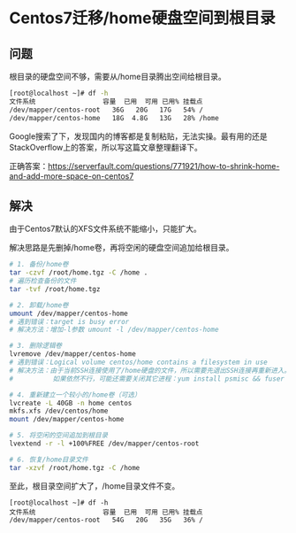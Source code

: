 # Centos7迁移/home硬盘空间到根目录

## 问题

根目录的硬盘空间不够，需要从/home目录腾出空间给根目录。

```bash
[root@localhost ~]# df -h
文件系统                 容量  已用  可用 已用% 挂载点
/dev/mapper/centos-root   36G   20G   17G   54% /
/dev/mapper/centos-home   18G  4.8G   13G   28% /home
```

Google搜索了下，发现国内的博客都是复制粘贴，无法实操。最有用的还是StackOverflow上的答案，所以写这篇文章整理翻译下。

正确答案：https://serverfault.com/questions/771921/how-to-shrink-home-and-add-more-space-on-centos7

## 解决

由于Centos7默认的XFS文件系统不能缩小，只能扩大。

解决思路是先删掉/home卷，再将空闲的硬盘空间追加给根目录。

```bash
# 1. 备份/home卷
tar -czvf /root/home.tgz -C /home .
# 遍历检查备份的文件
tar -tvf /root/home.tgz

# 2. 卸载/home卷
umount /dev/mapper/centos-home
# 遇到错误：target is busy error
# 解决方法：增加-l参数 umount -l /dev/mapper/centos-home

# 3. 删除逻辑卷
lvremove /dev/mapper/centos-home
# 遇到错误：Logical volume centos/home contains a filesystem in use
# 解决方法：由于当前SSH连接使用了/home硬盘的文件，所以需要先退出SSH连接再重新进入。
#          如果依然不行，可能还需要关闭其它进程：yum install psmisc && fuser -kuc /dev/centos/home

# 4. 重新建立一个较小的/home卷（可选）
lvcreate -L 40GB -n home centos
mkfs.xfs /dev/centos/home
mount /dev/mapper/centos-home

# 5. 将空闲的空间追加到根目录
lvextend -r -l +100%FREE /dev/mapper/centos-root

# 6. 恢复/home目录文件
tar -xzvf /root/home.tgz -C /home
```

至此，根目录空间扩大了，/home目录文件不变。

```
[root@localhost ~]# df -h
文件系统                 容量  已用  可用 已用% 挂载点
/dev/mapper/centos-root   54G   20G   35G   36% /
```
